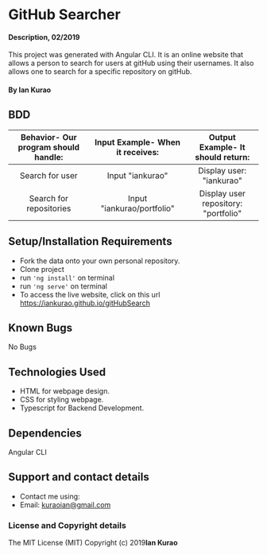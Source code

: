 # GitHub Searcher

#### Description, 02/2019

This project was generated with Angular CLI. It is an online website that allows a person to search for users at gitHub using their usernames. It also allows one to search for a specific repository on gitHub.

#### By **Ian Kurao**



## BDD

| Behavior- Our program should handle: | Input Example- When it receives: | Output Example- It should return: |
| :-------------: | :-------------: | :-------------: |
| Search for user | Input "iankurao" | Display user: "iankurao" |
| Search for repositories | Input "iankurao/portfolio" | Display user repository: "portfolio" |



## Setup/Installation Requirements

* Fork the data onto your own personal repository.
* Clone project
* run `'ng install'` on terminal
* run `'ng serve'` on terminal
* To access the live website, click on this url https://iankurao.github.io/gitHubSearch

## Known Bugs

No Bugs

## Technologies Used

* HTML for webpage design.
* CSS for styling webpage.
* Typescript for Backend Development.

## Dependencies

Angular CLI

## Support and contact details

* Contact me using:
* Email: kuraoian@gmail.com


### License and Copyright details

The MIT License (MIT)
Copyright (c) 2019**Ian Kurao**